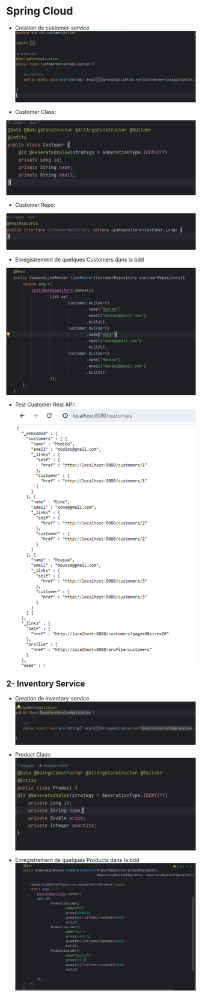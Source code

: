 # Spring Cloud
- Creation de customer-service
  ![customer-service](captures/customer-service1.PNG)

- Customer Class:

![customer class](captures/customer_class.PNG)

- Customer Repo:

![customer repo](captures/customer_repo.PNG)

- Enregistrement  de quelques Customers dans la bdd 

![customers bean](captures/instantiation_customers.PNG)

- Test Customer Rest API:
  ![customer test](captures/customer_test.PNG)

## 2- Inventory Service

- Creation de inventory-service
  ![inventory-service](captures/inventory_service.PNG)
- Product Class:
    ![customer class](captures/product_class.PNG)

- Enregistrement  de quelques Products dans la bdd
![products bean](captures/instantiation_products.PNG)


